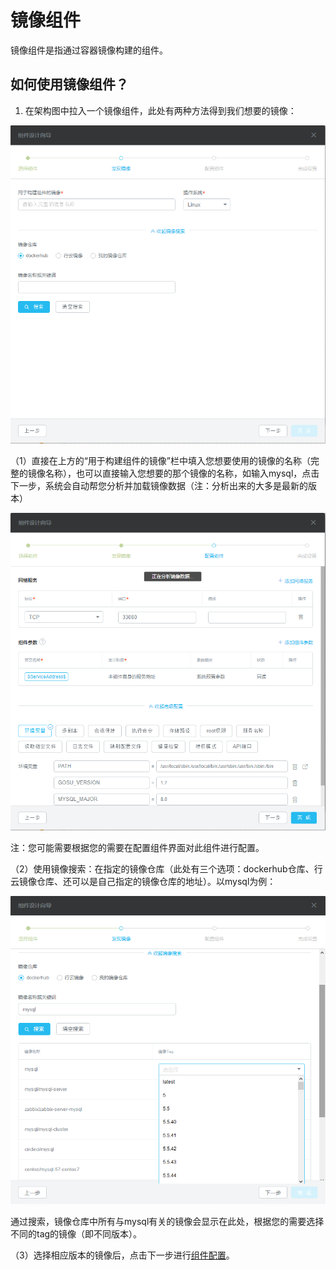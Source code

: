 # 镜像组件

镜像组件是指通过容器镜像构建的组件。

## 如何使用镜像组件？

1. 在架构图中拉入一个镜像组件，此处有两种方法得到我们想要的镜像：

![](/assets/import10.png)

（1）直接在上方的“用于构建组件的镜像”栏中填入您想要使用的镜像的名称（完整的镜像名称），也可以直接输入您想要的那个镜像的名称，如输入mysql，点击下一步，系统会自动帮您分析并加载镜像数据（注：分析出来的大多是最新的版本）

![](/assets/import11.png)

注：您可能需要根据您的需要在配置组件界面对此组件进行配置。

（2）使用镜像搜索：在指定的镜像仓库（此处有三个选项：dockerhub仓库、行云镜像仓库、还可以是自己指定的镜像仓库的地址）。以mysql为例：

![](/assets/import45.png)

通过搜索，镜像仓库中所有与mysql有关的镜像会显示在此处，根据您的需要选择不同的tag的镜像（即不同版本）。

（3）选择相应版本的镜像后，点击下一步进行[组件配置](/she-ji/3113zu-jian-pei-zhi.md)。


